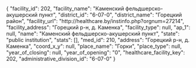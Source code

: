 {
    "facility_id": 202,
    "facility_name": "Каменский фельдшерско-акушерский пункт",
    "district_id": "6-07-0",
    "district_name": "Горецкий район",
    "facility_url": "http:\/\/healthcare.by\/instinfo.php?orgnum=27214",
    "facility_address": "Горецкий р-н, д. Каменка",
    "facility_type": null,
    "ap_1": null,
    "name": "Каменский фельдшерско-акушерский пункт",
    "state": "public institution",
    "stats": [],
    "med_id": 210,
    "address": "Горецкий р-н, д. Каменка",
    "coord_x_y": null,
    "place_name": "Горки",
    "place_type": null,
    "year_of_closing": null,
    "year_of_opening": "0",
    "healthcare_facility_key": 202,
    "administrative_division_id": "6-07-0"
}
